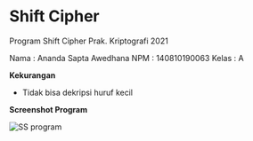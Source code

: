 # Shift Cipher
Program Shift Cipher Prak. Kriptografi 2021

Nama  : Ananda Sapta Awedhana
NPM   : 140810190063
Kelas : A

**Kekurangan**
- Tidak bisa dekripsi huruf kecil

**Screenshot Program**

![SS program](https://i.ibb.co/xDDLRpj/ss-program-shift-cipher.jpg)
